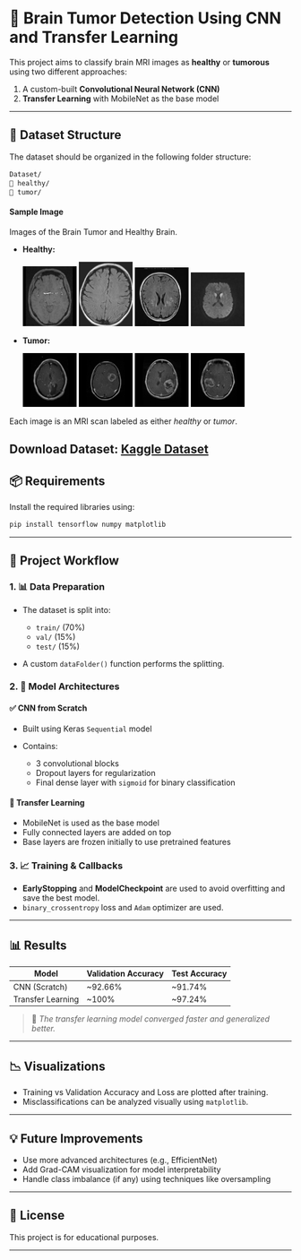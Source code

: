 # 🧠 Brain Tumor Detection Using CNN and Transfer Learning

This project aims to classify brain MRI images as **healthy** or **tumorous** using two different approaches:

1. A custom-built **Convolutional Neural Network (CNN)**
2. **Transfer Learning** with MobileNet as the base model

---

## 📁 Dataset Structure

The dataset should be organized in the following folder structure:

```
Dataset/
🔹 healthy/
🔹 tumor/
```

#### Sample Image 

Images of the Brain Tumor and Healthy Brain.

- **Healthy:**
  <p float="left">
    <img src="Dataset\healthy\healthy (1).jpg" width="20%" />
    <img src="Dataset\healthy\healthy (50).jpg" width="20%" />
    <img src="Dataset\healthy\healthy (388).jpg" width="20%" />
    <img src="Dataset\healthy\healthy (408).jpg" width="20%" />
  </p>

- **Tumor:**
  <p float="left">
    <img src="Dataset\tumor\tumor (1).jpg" width="20%" />
    <img src="Dataset\tumor\tumor (50).jpg" width="20%" />
    <img src="Dataset\tumor\tumor (388).jpg" width="20%" />
    <img src="Dataset\tumor\tumor (58).jpg" width="20%" />
  </p>

Each image is an MRI scan labeled as either *healthy* or *tumor*.

Download Dataset: [Kaggle Dataset](https://www.kaggle.com/datasets/hamzahabib47/brain-cancer-detection-mri-images/data)
---

## 📦 Requirements

Install the required libraries using:

```bash
pip install tensorflow numpy matplotlib
```

---

## 🚀 Project Workflow

### 1. 📊 Data Preparation

* The dataset is split into:

  * `train/` (70%)
  * `val/` (15%)
  * `test/` (15%)
* A custom `dataFolder()` function performs the splitting.

### 2. 🧠 Model Architectures

#### ✅ CNN from Scratch

* Built using Keras `Sequential` model
* Contains:

  * 3 convolutional blocks
  * Dropout layers for regularization
  * Final dense layer with `sigmoid` for binary classification

#### 🔄 Transfer Learning

* MobileNet is used as the base model
* Fully connected layers are added on top
* Base layers are frozen initially to use pretrained features

### 3. 📈 Training & Callbacks

* **EarlyStopping** and **ModelCheckpoint** are used to avoid overfitting and save the best model.
* `binary_crossentropy` loss and `Adam` optimizer are used.

---

## 📊 Results

| Model             | Validation Accuracy | Test Accuracy |
| ----------------- | ------------------- | ------------- |
| CNN (Scratch)     | \~92.66%             | \~91.74%      |
| Transfer Learning | \~100%             | \~97.24%      |

> 📌 *The transfer learning model converged faster and generalized better.*


---

## 📉 Visualizations

* Training vs Validation Accuracy and Loss are plotted after training.
* Misclassifications can be analyzed visually using `matplotlib`.

---

## 💡 Future Improvements

* Use more advanced architectures (e.g., EfficientNet)
* Add Grad-CAM visualization for model interpretability
* Handle class imbalance (if any) using techniques like oversampling

---

## 📌 License

This project is for educational purposes.

---
